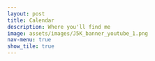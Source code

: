 ```yaml
---
layout: post
title: Calendar
description: Where you'll find me
image: assets/images/J5K_banner_youtube_1.png
nav-menu: true
show_tile: true
---
```


